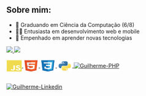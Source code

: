 ## Sobre mim:

- 🎒 Graduando em Ciência da Computação (6/8)
- 👨‍💻 Entusiasta em desenvolvimento web e mobile
- 🧠 Empenhado em aprender novas tecnologias 

<div align="left">
  <a href="https://github.com/imguisilva">
  <img height="170em" src="https://github-readme-stats.vercel.app/api?username=imguisilva&show_icons=true&theme=midnight-purple&include_all_commits=true&count_private=true"/>
  <img height="170em" src="https://github-readme-stats.vercel.app/api/top-langs/?username=imguisilva&layout=compact&langs_count=7&theme=midnight-purple"/>
</div>
  
<div style="display: inline_block"><br>
  <img align="center" alt="Guilherme-Js" height="30" width="40" src="https://raw.githubusercontent.com/devicons/devicon/master/icons/javascript/javascript-plain.svg">
  <img align="center" alt="Guilherme-HTML" height="30" width="40" src="https://raw.githubusercontent.com/devicons/devicon/master/icons/html5/html5-original.svg">
  <img align="center" alt="Guilherme-CSS" height="30" width="40" src="https://raw.githubusercontent.com/devicons/devicon/master/icons/css3/css3-original.svg">
  <img align="center" alt="Guilherme-Python" height="30" width="40" src="https://raw.githubusercontent.com/devicons/devicon/master/icons/python/python-original.svg">
  <img align="center" alt="Guilherme-PHP" height="30" width="40" src="https://cdn.jsdelivr.net/gh/devicons/devicon/icons/php/php-original.svg" />        
</div>
 
##
<div style="display: inline_block">
  <a href="https://www.linkedin.com/in/imguilhermesilva/" target="_blank"><img align="center" alt="Guilherme-Linkedin" height="100" width="120" src="https://cdn.jsdelivr.net/gh/devicons/devicon/icons/linkedin/linkedin-original-wordmark.svg" /></a>
</div>
          
          
